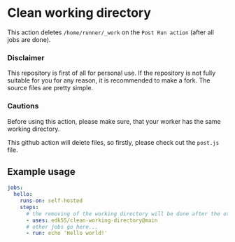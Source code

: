 # Clean working directory

This action deletes `/home/runner/_work` on the `Post Run action` (after all jobs are done).

### Disclaimer

This repository is first of all for personal use. If the repository is not fully suitable for you for any reason, it is recommended to make a fork. The source files are pretty simple.

### Cautions

Before using this action, please make sure, that your worker has the same working directory.

This github action will delete files, so firstly, please check out the `post.js` file.

## Example usage

```yml
jobs:
  hello:
    runs-on: self-hosted
    steps:
      # the removing of the working directory will be done after the other jobs are finished
      - uses: edk55/clean-working-directory@main
      # other jobs go here...
      - run: echo 'Hello world!'
```
